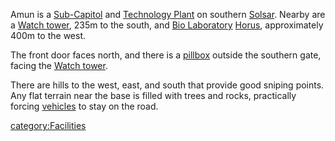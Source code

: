 Amun is a [Sub-Capitol](Sub-Capitol "wikilink") and [Technology
Plant](Technology_Plant "wikilink") on southern
[Solsar](Solsar "wikilink"). Nearby are a [Watch
tower](Watch_tower "wikilink"), 235m to the south, and [Bio
Laboratory](Bio_Laboratory "wikilink") [Horus](Horus "wikilink"),
approximately 400m to the west.

The front door faces north, and there is a [pillbox](pillbox "wikilink")
outside the southern gate, facing the [Watch
tower](Watch_tower "wikilink").

There are hills to the west, east, and south that provide good sniping
points. Any flat terrain near the base is filled with trees and rocks,
practically forcing [vehicles](vehicle "wikilink") to stay on the road.

[category:Facilities](category:Facilities "wikilink")